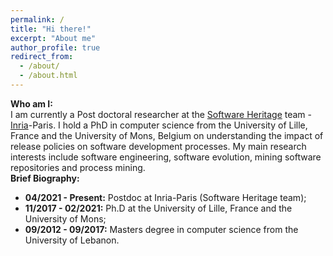 ```yaml
---
permalink: /
title: "Hi there!"
excerpt: "About me"
author_profile: true
redirect_from: 
  - /about/
  - /about.html
---
```


**Who am I:**   
I am currently a Post doctoral researcher at the [Software Heritage](https://www.softwareheritage.org/) team - [Inria](https://www.inria.fr/fr)-Paris. 
I hold a PhD in computer science from the University of Lille, France and the University of Mons, Belgium 
on understanding the impact of release policies on software development processes. 
My main research interests include software engineering, software evolution, mining software repositories and process mining.  
**Brief Biography:** 
 * **04/2021 - Present:** Postdoc at Inria-Paris (Software Heritage team);   
 * **11/2017 - 02/2021:** Ph.D at the University of Lille, France and the University of Mons;   
 * **09/2012 - 09/2017:** Masters degree in computer science from the University of Lebanon.




